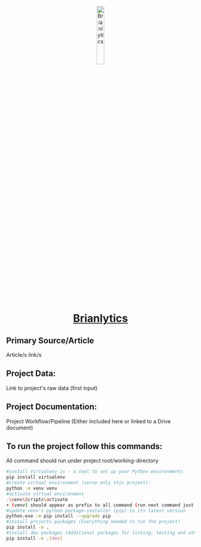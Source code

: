 <p align="center">
  <a href="https://academic.oup.com/brain/advance-article-abstract/doi/10.1093/brain/awae417/7950911?redirectedFrom=fulltext&login=false">
      <img width="20%" src="https://img.freepik.com/premium-photo/brain-logo-icon-human-brain-icon-creative-simple-mind-symbol-vector-illustration_1162225-51928.jpg?w=740" alt="Brianlytics" />
      <h1 align="center">Brianlytics</h1>
  </a>
</p>

## Primary Source/Article
Article/s link/s

## Project Data:
Link to project's raw data (first input)

## Project Documentation:
Project Workflow/Pipeline (Either included here or linked to a Drive document)

## To run the project follow this commands:
All command should run under project root/working-directory
```bash 
#install Virtualenv is - a tool to set up your Python environments
pip install virtualenv
#create virtual environment (serve only this project):
python -m venv venv
#activate virtual environment
.\venv\Scripts\activate
+ (venv) should appear as prefix to all command (run next command just after activating venv)
#update venv's python package-installer (pip) to its latest version
python.exe -m pip install --upgrade pip
#install projects packages (Everything needed to run the project)
pip install -e .
#install dev packages (Additional packages for linting, testing and other developer tools)
pip install -e .[dev]
``` 
